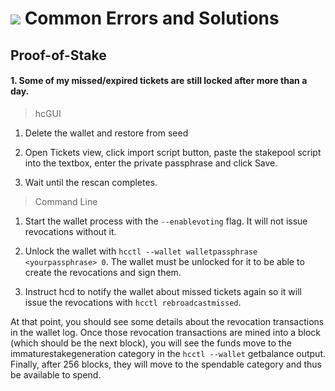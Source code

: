 # <img class="dcr-icon" src="/img/dcr-icons/Questions.svg" /> Common Errors and Solutions

## Proof-of-Stake 

#### 1. Some of my missed/expired tickets are still locked after more than a day. 

> hcGUI

1. Delete the wallet and restore from seed

2. Open Tickets view, click import script button, paste the stakepool script into the textbox, enter the private passphrase and click Save.

3. Wait until the rescan completes.

> Command Line

1. Start the wallet process with the `--enablevoting` flag. It will not issue revocations without it.

2. Unlock the wallet with `hcctl --wallet walletpassphrase <yourpassphrase> 0`. The wallet must be unlocked for it to be able to create the revocations and sign them.

3. Instruct hcd to notify the wallet about missed tickets again so it will issue the revocations with `hcctl rebroadcastmissed`.

At that point, you should see some details about the revocation transactions in the wallet log.
Once those revocation transactions are mined into a block (which should be the next block),
you will see the funds move to the immaturestakegeneration category in the `hcctl --wallet`
getbalance output. Finally, after 256 blocks, they will move to the spendable category and thus be available to spend.
